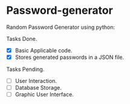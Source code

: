 # Password-generator

Random Password Generator using python:

Tasks Done.

- [x] Basic Applicable code.
- [x] Stores generated passwords in a JSON file.

Tasks Pending.

- [ ] User Interaction.
- [ ] Database Storage.
- [ ] Graphic User Interface.
